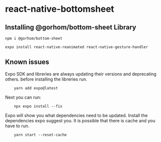 # react-native-bottomsheet

## Installing @gorhom/bottom-sheet Library
```
npm i @gorhom/bottom-sheet
```

```
expo install react-native-reanimated react-native-gesture-handler

```
## Known issues

Expo SDK and libreries are always updating their versions and deprecating others. before installing the libreries run.

```
    yarn add expo@latest
```

Next you can run:

```
    npx expo install --fix
```

Expo will show you what dependencies need to be updated. Install the dependencies expo suggest you. It is possible that there is cache and you have to run.

```
    yarn start --reset-cache
```
